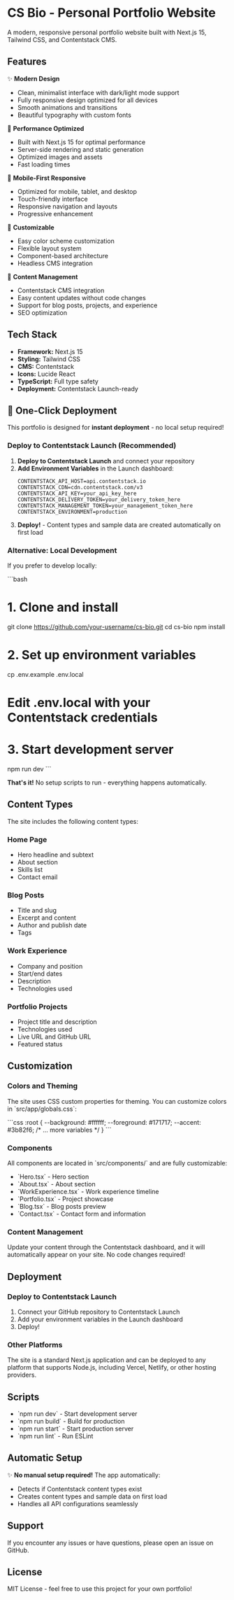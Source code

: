 # CS Bio - Personal Portfolio Website

A modern, responsive personal portfolio website built with Next.js 15, Tailwind CSS, and Contentstack CMS.

## Features

✨ **Modern Design**
- Clean, minimalist interface with dark/light mode support
- Fully responsive design optimized for all devices
- Smooth animations and transitions
- Beautiful typography with custom fonts

🚀 **Performance Optimized**
- Built with Next.js 15 for optimal performance
- Server-side rendering and static generation
- Optimized images and assets
- Fast loading times

📱 **Mobile-First Responsive**
- Optimized for mobile, tablet, and desktop
- Touch-friendly interface
- Responsive navigation and layouts
- Progressive enhancement

🎨 **Customizable**
- Easy color scheme customization
- Flexible layout system
- Component-based architecture
- Headless CMS integration

📝 **Content Management**
- Contentstack CMS integration
- Easy content updates without code changes
- Support for blog posts, projects, and experience
- SEO optimization

## Tech Stack

- **Framework:** Next.js 15
- **Styling:** Tailwind CSS
- **CMS:** Contentstack
- **Icons:** Lucide React
- **TypeScript:** Full type safety
- **Deployment:** Contentstack Launch-ready

## 🚀 One-Click Deployment

This portfolio is designed for **instant deployment** - no local setup required!

### Deploy to Contentstack Launch (Recommended)

1. **Deploy to Contentstack Launch** and connect your repository
2. **Add Environment Variables** in the Launch dashboard:
   ```env
   CONTENTSTACK_API_HOST=api.contentstack.io
   CONTENTSTACK_CDN=cdn.contentstack.com/v3
   CONTENTSTACK_API_KEY=your_api_key_here
   CONTENTSTACK_DELIVERY_TOKEN=your_delivery_token_here
   CONTENTSTACK_MANAGEMENT_TOKEN=your_management_token_here
   CONTENTSTACK_ENVIRONMENT=production
   ```
3. **Deploy!** - Content types and sample data are created automatically on first load

### Alternative: Local Development

If you prefer to develop locally:

\`\`\`bash
# 1. Clone and install
git clone https://github.com/your-username/cs-bio.git
cd cs-bio
npm install

# 2. Set up environment variables
cp .env.example .env.local
# Edit .env.local with your Contentstack credentials

# 3. Start development server
npm run dev
\`\`\`

**That's it!** No setup scripts to run - everything happens automatically.

## Content Types

The site includes the following content types:

### Home Page
- Hero headline and subtext
- About section
- Skills list
- Contact email

### Blog Posts
- Title and slug
- Excerpt and content
- Author and publish date
- Tags

### Work Experience
- Company and position
- Start/end dates
- Description
- Technologies used

### Portfolio Projects
- Project title and description
- Technologies used
- Live URL and GitHub URL
- Featured status

## Customization

### Colors and Theming

The site uses CSS custom properties for theming. You can customize colors in \`src/app/globals.css\`:

\`\`\`css
:root {
  --background: #ffffff;
  --foreground: #171717;
  --accent: #3b82f6;
  /* ... more variables */
}
\`\`\`

### Components

All components are located in \`src/components/\` and are fully customizable:

- \`Hero.tsx\` - Hero section
- \`About.tsx\` - About section
- \`WorkExperience.tsx\` - Work experience timeline
- \`Portfolio.tsx\` - Project showcase
- \`Blog.tsx\` - Blog posts preview
- \`Contact.tsx\` - Contact form and information

### Content Management

Update your content through the Contentstack dashboard, and it will automatically appear on your site. No code changes required!

## Deployment

### Deploy to Contentstack Launch

1. Connect your GitHub repository to Contentstack Launch
2. Add your environment variables in the Launch dashboard
3. Deploy!

### Other Platforms

The site is a standard Next.js application and can be deployed to any platform that supports Node.js, including Vercel, Netlify, or other hosting providers.

## Scripts

- \`npm run dev\` - Start development server
- \`npm run build\` - Build for production
- \`npm run start\` - Start production server
- \`npm run lint\` - Run ESLint

## Automatic Setup

✨ **No manual setup required!** The app automatically:
- Detects if Contentstack content types exist
- Creates content types and sample data on first load
- Handles all API configurations seamlessly

## Support

If you encounter any issues or have questions, please open an issue on GitHub.

## License

MIT License - feel free to use this project for your own portfolio!